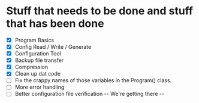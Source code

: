 # Stuff that needs to be done and stuff that has been done

- [x] Program Basics
- [x] Config Read / Write / Generate
- [x] Configuration Tool
- [x] Backup file transfer
- [x] Compression
- [x] Clean up dat code
- [ ] Fix the crappy names of those variables in the Program() class.
- [ ] More error handling
- [ ] Better configuration file verification -- We're getting there --
